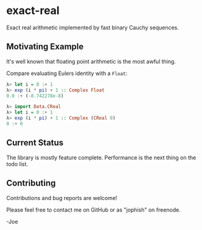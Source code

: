exact-real
==========

Exact real arithmetic implemented by fast binary Cauchy sequences.


Motivating Example
-------------------

It's well known that floating point arithmetic is the most awful thing.

Compare evaluating Eulers identity with a `Float`:

``` haskell
λ> let i = 0 :+ 1
λ> exp (i * pi) + 1 :: Complex Float
0.0 :+ (-8.742278e-8)
```

``` haskell
λ> import Data.CReal
λ> let i = 0 :+ 1
λ> exp (i * pi) + 1 :: Complex (CReal 0)
0 :+ 0
```

Current Status
--------------

The library is mostly feature complete. Performance is the next thing on the
todo list.


Contributing
------------

Contributions and bug reports are welcome!

Please feel free to contact me on GitHub or as "jophish" on freenode.

-Joe
